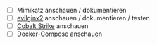 - [ ] Mimikatz anschauen / dokumentieren
- [ ] [evilginx2](https://github.com/kgretzky/evilginx) anschauen / dokumentieren / testen
- [ ] [Cobalt Strike](https://www.cobaltstrike.com/?utm_source=pocket_saves) anschauen
- [ ] [Docker-Compose](https://www.baeldung.com/ops/docker-compose) anschauen
